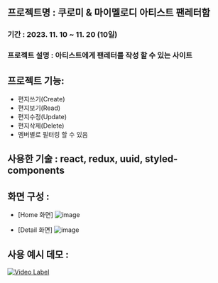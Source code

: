 ## 프로젝트명 : 쿠로미 & 마이멜로디 아티스트 팬레터함

### 기간 : 2023. 11. 10 ~ 11. 20 (10일)

### 프로젝트 설명 : 아티스트에게 팬레터를 작성 할 수 있는 사이트

## 프로젝트 기능:

- 편지쓰기(Create)
- 편지보기(Read)
- 편지수정(Update)
- 편지삭제(Delete)
- 멤버별로 필터링 할 수 있음

## 사용한 기술 : react, redux, uuid, styled-components

## 화면 구성 :

- [Home 화면]
  ![image](https://github.com/allone9425/nbc_fan/assets/143374855/53f7b497-dfc3-4dac-aee9-71d4b8d1dfb8)

- [Detail 화면]
  ![image](https://github.com/allone9425/nbc_fan/assets/143374855/49b1c91c-d724-44ce-bead-618c8b4338ee)

## 사용 예시 데모 :

[![Video Label](http://img.youtube.com/vi/YeunVX7PiE4/0.jpg)](https://youtu.be/YeunVX7PiE4?si=Rs7yKjF1sxvRJK61)
